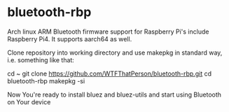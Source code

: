# bluetooth-rbp
Arch linux ARM Bluetooth firmware support for Raspberry Pi's include Raspberry Pi4. It supports aarch64 as well.

Clone repository into working directory and use makepkg in standard way, i.e. something like that:

cd ~
git clone https://github.com/WTFThatPerson/bluetooth-rbp.git
cd bluetooth-rbp
makepkg -si

Now You're ready to install bluez and bluez-utils and start using Bluetooth on Your device
